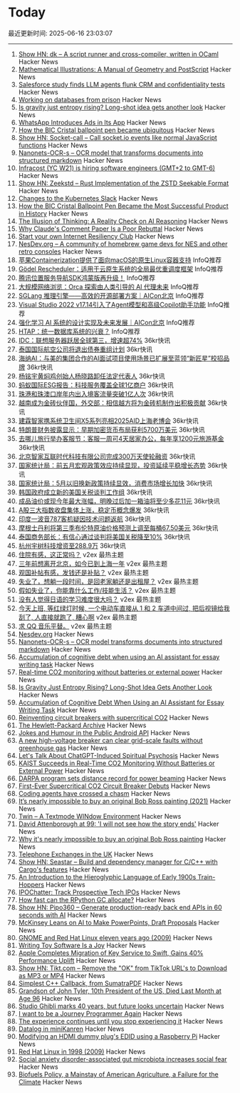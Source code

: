 # Today

最近更新时间: 2025-06-16 23:03:07

--- 
1. [Show HN: dk – A script runner and cross-compiler, written in OCaml](https://diskuv.com/dk/help/latest/) Hacker News
2. [Mathematical Illustrations: A Manual of Geometry and PostScript](https://personal.math.ubc.ca/~cass/graphics/text/www/) Hacker News
3. [Salesforce study finds LLM agents flunk CRM and confidentiality tests](https://www.theregister.com/2025/06/16/salesforce_llm_agents_benchmark/) Hacker News
4. [Working on databases from prison](https://turso.tech/blog/working-on-databases-from-prison) Hacker News
5. [Is gravity just entropy rising? Long-shot idea gets another look](https://www.quantamagazine.org/is-gravity-just-entropy-rising-long-shot-idea-gets-another-look-20250613/) Hacker News
6. [WhatsApp Introduces Ads in Its App](https://www.nytimes.com/2025/06/16/technology/whatsapp-ads.html) Hacker News
7. [How the BIC Cristal ballpoint pen became ubiquitous](https://www.openculture.com/2025/06/how-the-bic-cristal-ballpoint-pen-became-the-most-successful-product-in-history.html) Hacker News
8. [Show HN: Socket-call – Call socket.io events like normal JavaScript functions](https://github.com/bperel/socket-call) Hacker News
9. [Nanonets-OCR-s – OCR model that transforms documents into structured markdown](https://huggingface.co/nanonets/Nanonets-OCR-s) Hacker News
10. [Infracost (YC W21) is hiring software engineers (GMT+2 to GMT-6)](https://infracost.io/join-the-team) Hacker News
11. [Show HN: Zeekstd – Rust Implementation of the ZSTD Seekable Format](https://github.com/rorosen/zeekstd) Hacker News
12. [Changes to the Kubernetes Slack](https://www.kubernetes.dev/blog/2025/06/16/changes-to-kubernetes-slack-2025/) Hacker News
13. [How the BIC Cristal Ballpoint Pen Became the Most Successful Product in History](https://www.openculture.com/2025/06/how-the-bic-cristal-ballpoint-pen-became-the-most-successful-product-in-history.html) Hacker News
14. [The Illusion of Thinking: A Reality Check on AI Reasoning](https://leotsem.com/blog/the-illusion-of-thinking/) Hacker News
15. [Why Claude's Comment Paper Is a Poor Rebuttal](https://victoramartinez.com/posts/why-claudes-comment-paper-is-a-poor-rebuttal/) Hacker News
16. [Start your own Internet Resiliency Club](https://bowshock.nl/irc/) Hacker News
17. [NesDev.org – A community of homebrew game devs for NES and other retro consoles](https://www.nesdev.org/) Hacker News
18. [苹果Containerization提供了面向macOS的原生Linux容器支持](https://www.infoq.cn/article/2Aw4AHWTwbXbXqb8oI6K) InfoQ推荐
19. [Gödel Rescheduler：适用于云原生系统的全局最优重调度框架](https://www.infoq.cn/article/57vDMNwWYiHPj4zdydM3) InfoQ推荐
20. [腾讯位置服务导航SDK鸿蒙版再升级！](https://www.infoq.cn/article/5R91UGCsXzZfYrBq5e6y) InfoQ推荐
21. [大规模网络浏览：Orca 探索由人类引导的 AI 代理未来](https://www.infoq.cn/article/LfF5Wp6PhO8QJ8PBJ5EP) InfoQ推荐
22. [SGLang 推理引擎——高效的开源部署方案｜AICon北京](https://www.infoq.cn/article/isttVqMwoARmO4DTovYB) InfoQ推荐
23. [Visual Studio 2022 v17.14引入了Agent模型和高级Copilot助手功能](https://www.infoq.cn/article/My2PmEZmiy4BTWChIWWx) InfoQ推荐
24. [强化学习 AI 系统的设计实现及未来发展｜AICon北京](https://www.infoq.cn/article/Bmus2NR0vEVxJir9xvAd) InfoQ推荐
25. [HTAP：统一数据库系统的兴衰？](https://www.infoq.cn/article/GiOeUWMAmK1KTz4bx1Zu) InfoQ推荐
26. [IDC：联想服务器跃居全球第三，增速超74%](https://www.36kr.com/newsflashes/3338874453782789) 36kr快讯
27. [泰国国际航空公司将退出债券重组计划](https://www.36kr.com/newsflashes/3338869258105089) 36kr快讯
28. [海纳AI：与美的集团合作的AI面试项目使用场景已扩展至蓝领“新匠星”校招品牌](https://www.36kr.com/newsflashes/3338844286431495) 36kr快讯
29. [杨铭宇黄焖鸡创始人杨晓路卸任法定代表人](https://www.36kr.com/newsflashes/3338843902914821) 36kr快讯
30. [蚂蚁国际ESG报告：科技服务覆盖全球1亿商户](https://www.36kr.com/newsflashes/3338830610248201) 36kr快讯
31. [珠港和珠澳口岸年内出入境客流量突破1亿人次](https://www.36kr.com/newsflashes/3338825963450631) 36kr快讯
32. [越南成为金砖伙伴国，外交部：相信越方将为金砖机制作出积极贡献](https://www.36kr.com/newsflashes/3338842615050755) 36kr快讯
33. [建霖智家携系统卫生间X5系列亮相2025AID上海老博会](https://www.36kr.com/newsflashes/3338824875110665) 36kr快讯
34. [特朗普财务披露显示：早期加密货币布局获利5700万美元](https://www.36kr.com/newsflashes/3338823674196224) 36kr快讯
35. [去哪儿旅行举办客服节：客服一周可4天居家办公，每年享1200元旅游基金](https://www.36kr.com/newsflashes/3338821355008258) 36kr快讯
36. [北京智家互联时代科技有限公司完成300万天使轮融资](https://www.36kr.com/newsflashes/3338803221246209) 36kr快讯
37. [国家统计局：前五月宏观政策效应持续显现，投资延续平稳增长态势](https://www.36kr.com/newsflashes/3338828061356288) 36kr快讯
38. [国家统计局：5月以旧换新政策持续显效，消费市场增长加快](https://www.36kr.com/newsflashes/3338827905085698) 36kr快讯
39. [韩国政府成立新的美国关税谈判工作组](https://www.36kr.com/newsflashes/3338800435392772) 36kr快讯
40. [成品油价或现今年最大涨幅，明晚过后加一箱油将至少多花11元](https://www.36kr.com/newsflashes/3338819818910217) 36kr快讯
41. [A股三大指数收盘集体上涨，稳定币概念爆发](https://www.36kr.com/newsflashes/3338817909829894) 36kr快讯
42. [印度一波音787客机疑因技术问题返航](https://www.36kr.com/newsflashes/3338798371910153) 36kr快讯
43. [摩根士丹利将第三季布伦特原油价格预测上调至每桶67.50美元](https://www.36kr.com/newsflashes/3338805508616450) 36kr快讯
44. [泰国商务部长：有信心通过谈判将美国关税降至10%](https://www.36kr.com/newsflashes/3338796280721673) 36kr快讯
45. [杭州宇树科技增资至288.9万](https://www.36kr.com/newsflashes/3338781774524929) 36kr快讯
46. [住院有感，这正常吗？](https://www.v2ex.com/t/1138840) v2ex 最热主题
47. [三年前想离开北京，如今已到上海一年](https://www.v2ex.com/t/1138803) v2ex 最热主题
48. [观国补帖有感，发钱还是补贴？](https://www.v2ex.com/t/1138796) v2ex 最热主题
49. [失业了，想躺一段时间，是回老家躺还是出租屋？](https://www.v2ex.com/t/1138770) v2ex 最热主题
50. [假如失业了，你能靠什么工作/技能生活？](https://www.v2ex.com/t/1138766) v2ex 最热主题
51. [没有人觉得日语的学习难度很大吗？](https://www.v2ex.com/t/1138764) v2ex 最热主题
52. [今天上班, 等红绿灯时候, 一个电动车直接从 1 和 2 车道中间过, 把后视镜给我刮了, 人直接就跑了, 糟心啊](https://www.v2ex.com/t/1138749) v2ex 最热主题
53. [求 QQ 音乐平替。](https://www.v2ex.com/t/1138748) v2ex 最热主题
54. [Nesdev.org](https://www.nesdev.org/) Hacker News
55. [Nanonets-OCR-s – OCR model transforms documents into structured markdown](https://huggingface.co/nanonets/Nanonets-OCR-s) Hacker News
56. [Accumulation of cognitive debt when using an AI assistant for essay writing task](https://arxiv.org/abs/2506.08872) Hacker News
57. [Real-time CO2 monitoring without batteries or external power](https://news.kaist.ac.kr/newsen/html/news/?mode=V&mng_no=47450) Hacker News
58. [Is Gravity Just Entropy Rising? Long-Shot Idea Gets Another Look](https://www.quantamagazine.org/is-gravity-just-entropy-rising-long-shot-idea-gets-another-look-20250613/) Hacker News
59. [Accumulation of Cognitive Debt When Using an AI Assistant for Essay Writing Task](https://arxiv.org/abs/2506.08872) Hacker News
60. [Reinventing circuit breakers with supercritical CO2](https://spectrum.ieee.org/sf6-gas-replacement) Hacker News
61. [The Hewlett-Packard Archive](https://hparchive.com) Hacker News
62. [Jokes and Humour in the Public Android API](https://voxelmanip.se/2025/06/14/jokes-and-humour-in-the-public-android-api/) Hacker News
63. [A new high-voltage breaker can clear grid-scale faults without greenhouse gas](https://spectrum.ieee.org/sf6-gas-replacement) Hacker News
64. [Let's Talk About ChatGPT-Induced Spiritual Psychosis](https://default.blog/p/lets-talk-about-chatgpt-induced-spiritual) Hacker News
65. [KAIST Succeeds in Real-Time CO2 Monitoring Without Batteries or External Power](https://news.kaist.ac.kr/newsen/html/news/?mode=V&mng_no=47450) Hacker News
66. [DARPA program sets distance record for power beaming](https://www.darpa.mil/news/2025/darpa-program-distance-record-power-beaming) Hacker News
67. [First-Ever Supercritical CO2 Circuit Breaker Debuts](https://spectrum.ieee.org/sf6-gas-replacement) Hacker News
68. [Coding agents have crossed a chasm](https://blog.singleton.io/posts/2025-06-14-coding-agents-cross-a-chasm/) Hacker News
69. [It’s nearly impossible to buy an original Bob Ross painting (2021)](https://thehustle.co/why-its-nearly-impossible-to-buy-an-original-bob-ross-painting) Hacker News
70. [Twin – A Textmode WINdow Environment](https://github.com/cosmos72/twin) Hacker News
71. [David Attenborough at 99: 'I will not see how the story ends'](https://www.thetimes.com/life-style/celebrity/article/david-attenborough-book-extract-age-99-lj3rd2fg7) Hacker News
72. [Why it's nearly impossible to buy an original Bob Ross painting](https://thehustle.co/why-its-nearly-impossible-to-buy-an-original-bob-ross-painting) Hacker News
73. [Telephone Exchanges in the UK](https://telephone-exchanges.org.uk/) Hacker News
74. [Show HN: Seastar – Build and dependency manager for C/C++ with Cargo's features](https://github.com/AI314159/Seastar) Hacker News
75. [An Introduction to the Hieroglyphic Language of Early 1900s Train-Hoppers](https://www.openculture.com/2018/08/hobo-code-introduction-hieroglyphic-language-early-1900s-train-hoppers.html) Hacker News
76. [IPOChatter: Track Prospective Tech IPOs](https://ipochatter.com) Hacker News
77. [How fast can the RPython GC allocate?](https://pypy.org/posts/2025/06/rpython-gc-allocation-speed.html) Hacker News
78. [Show HN: Pipo360 – Generate production-ready back end APIs in 60 seconds with AI](https://pipo360.xyz) Hacker News
79. [McKinsey Leans on AI to Make PowerPoints, Draft Proposals](https://www.bloomberg.com/news/articles/2025-06-02/mckinsey-leans-on-ai-to-make-powerpoints-faster-draft-proposals) Hacker News
80. [GNOME and Red Hat Linux eleven years ago (2009)](https://linuxgazette.net/165/laycock.html) Hacker News
81. [Writing Toy Software Is a Joy](https://www.jsbarretto.com/blog/software-is-joy/) Hacker News
82. [Apple Completes Migration of Key Service to Swift, Gains 40% Performance Uplift](https://www.infoq.com/news/2025/06/apple-swift-migration/) Hacker News
83. [Show HN: Tikt.com – Remove the "OK" from TikTok URL's to Download as MP3 or MP4](https://tikt.com/) Hacker News
84. [Simplest C++ Callback, from SumatraPDF](https://blog.kowalczyk.info/a-stsj/simplest-c-callback-from-sumatrapdf.html) Hacker News
85. [Grandson of John Tyler, 10th President of the US, Died Last Month at Age 96](https://www.msn.com/en-us/news/world/the-last-grandson-of-john-tyler-the-u-s-president-who-took-office-in-1841-just-died-at-age-96/ar-AA1G0waB) Hacker News
86. [Studio Ghibli marks 40 years, but future looks uncertain](https://www.japantimes.co.jp/culture/2025/06/06/film/ghibli-anniversary-40/) Hacker News
87. [I want to be a Journey Programmer Again](https://hexhowells.com/posts/journey.html) Hacker News
88. [The experience continues until you stop experiencing it](https://strangemachine.tv/safespace/popov/) Hacker News
89. [Datalog in miniKanren](https://deosjr.github.io/dynamicland/datalog.html) Hacker News
90. [Modifying an HDMI dummy plug's EDID using a Raspberry Pi](https://www.downtowndougbrown.com/2025/06/modifying-an-hdmi-dummy-plugs-edid-using-a-raspberry-pi/) Hacker News
91. [Red Hat Linux in 1998 (2009)](https://linuxgazette.net/165/laycock.html) Hacker News
92. [Social anxiety disorder-associated gut microbiota increases social fear](https://www.pnas.org/doi/abs/10.1073/pnas.2308706120) Hacker News
93. [Biofuels Policy, a Mainstay of American Agriculture, a Failure for the Climate](https://insideclimatenews.org/news/13062025/agriculture-ethanol-biofuel-policy-climate-failure/) Hacker News
